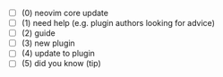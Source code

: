 <!-- use x to mark an item, or use device pointer in Preview tab -->
<!-- ensure your pull request adds files to the correct corresponding section (e.g. 4-updates for updates to plugins -->

- [ ] (0) neovim core update
- [ ] (1) need help (e.g. plugin authors looking for advice)
- [ ] (2) guide
- [ ] (3) new plugin
- [ ] (4) update to plugin
- [ ] (5) did you know (tip)

<!-- any relevant links to changes/repository below -->
